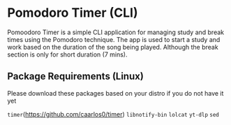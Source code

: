 # Pomodoro Timer (CLI)

Pomoodoro Timer is a simple CLI application for managing
study and break times using the Pomodoro technique. The app
is used to start a study and work based on the duration of
the song being played. Although the break section is only for
short duration (7 mins).

## Package Requirements (Linux)

Please download these packages based on your distro if you do
not have it yet

`timer`(https://github.com/caarlos0/timer)
`libnotify-bin`
`lolcat`
`yt-dlp`
`sed`
